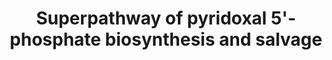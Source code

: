---
annotations:
- id: PW:0000002
  parent: classic metabolic pathway
  type: Pathway Ontology
  value: classic metabolic pathway
authors:
- LarsEijssen
- MirellaKalafati
- MaintBot
description: ''
last-edited: 2019-09-17
organisms:
- Solanum lycopersicum
redirect_from:
- /index.php/Pathway:WP2632
- /instance/WP2632
revision: null
schema-jsonld:
- '@context': https://schema.org/
  '@id': https://wikipathways.github.io/pathways/WP2632.html
  '@type': Dataset
  creator:
    '@type': Organization
    name: WikiPathways
  description: ''
  keywords:
  - (2S)-2-amino-3-oxo-4-phosphonooxybutanoate
  - '1-amino-propan-2-one-3-phosphate '
  - '1-deoxy-D-xylulose 5-phosphate '
  - 1.1.1.262
  - '1.1.1.290 '
  - '1.2.1.72 '
  - '1.4.3.5 '
  - '2-oxo-3-hydroxy-4-phosphobutanoate '
  - '2.2.1.7 '
  - '2.6.1.52 '
  - '2.6.99.2 '
  - '2.7.1.- '
  - '2.7.1.35 '
  - '4-(phosphonooxy)-threonine '
  - 'D-erythrose-4-phosphate '
  - 'D-glyceraldehyde-3-phosphate '
  - Pyridoxal 5'-phosphate (PLP) is the biochemically active form
  - 'erythronate-4-phosphate '
  - 'essential cofactor of numerous metabolic enzymes, '
  - 'of pyridoxine 5''-phosphate (PNP)or vitamin B6. PLP is an '
  - predominantly in amino acid metabolism
  - 'pyridoxal '
  - 'pyridoxal 5''-phosphate '
  - 'pyridoxamine '
  - 'pyridoxamine 5''-phosphate '
  - 'pyridoxine '
  - 'pyridoxine-5''-phosphate '
  - spontaneous
  license: CC0
  name: Superpathway of pyridoxal 5'-phosphate biosynthesis and salvage
seo: CreativeWork
title: Superpathway of pyridoxal 5'-phosphate biosynthesis and salvage
wpid: WP2632
---